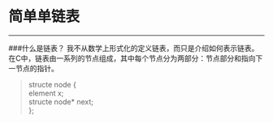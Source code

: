 # 简单单链表
---
###什么是链表？
我不从数学上形式化的定义链表，而只是介绍如何表示链表。在C中，链表由一系列的节点组成，其中每个节点分为两部分：节点部分和指向下一节点的指针。
> structe node {  
    element x;  
    structe node* next;  
    };  

